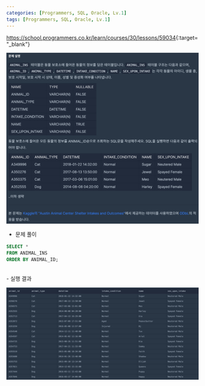 ```yaml
---
categories: [Programmers, SQL, Oracle, Lv.1]
tags: [Programmers, SQL, Oracle, Lv.1] 
---
```


<https://school.programmers.co.kr/learn/courses/30/lessons/59034>{:target="_blank"}

![문제](/assets/img/programmers/sql/oracle/lv.1/%EB%AA%A8%EB%93%A0_%EB%A0%88%EC%BD%94%EB%93%9C_%EC%A1%B0%ED%9A%8C%ED%95%98%EA%B8%B0(1).png)

- 문제 풀이

```sql
SELECT *
FROM ANIMAL_INS
ORDER BY ANIMAL_ID;
```

<br>
- 실행 결과

![실행 결과](/assets/img/programmers/sql/oracle/lv.1/%EB%AA%A8%EB%93%A0_%EB%A0%88%EC%BD%94%EB%93%9C_%EC%A1%B0%ED%9A%8C%ED%95%98%EA%B8%B0(2).png)